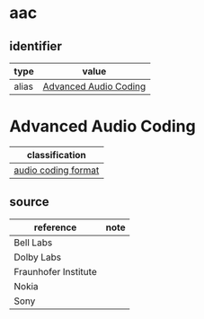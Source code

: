 # aac

## identifier
| type              | value
| ----------------- | -----
| alias             | [Advanced Audio Coding](#advanced-audio-coding)

# Advanced Audio Coding
| classification
| --------------
| [audio coding format](audio.md)

## source
| reference | note
| --------- | ----
| Bell Labs
| Dolby Labs
| Fraunhofer Institute
| Nokia
| Sony
